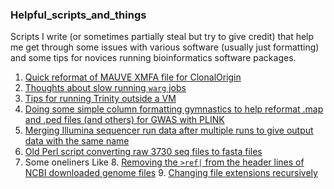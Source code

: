 ### Helpful_scripts_and_things
Scripts I write (or sometimes partially steal but try to give credit) that help me get through some issues with various software (usually just formatting) and some tips for novices running bioinformatics software packages.

1. [Quick reformat of MAUVE XMFA file for ClonalOrigin](https://github.com/hoytpr/Helpful_scripts_and_things/blob/master/MAUVE_XMFA_reformatting.md)
2. [Thoughts about slow running `warg` jobs](https://github.com/hoytpr/Helpful_scripts_and_things/blob/master/Thoughts_about_slow_`warg`_jobs.md)
3. [Tips for running Trinity outside a VM](https://github.com/hoytpr/Helpful_scripts_and_things/blob/master/Tips-for-running-Trinity-outside-a-VM.md)
4. [Doing some simple column formatting gymnastics to help reformat .map and .ped files (and others) for GWAS with PLINK]( https://github.com/hoytpr/Helpful_scripts_and_things/tree/master/GWAS_formatting)
5. [Merging Illumina sequencer run data after multiple runs to give output data with the same name](https://github.com/hoytpr/Helpful_scripts_and_things/blob/master/Merging-run-datafiles-with-same-sample-names.md)
6. [Old Perl script converting raw 3730 seq files to fasta files](https://github.com/hoytpr/Helpful_scripts_and_things/blob/master/3730_reads2fasta/seq2fasta.md)
7. Some oneliners Like 
    8.    [Removing the `>ref|` from the header lines of NCBI downloaded genome files](https://github.com/hoytpr/Helpful_scripts_and_things/blob/master/oneliners/removing-ref-from-ncbi-fasta-files.md)
    9.    [Changing file extensions recursively](https://github.com/hoytpr/Helpful_scripts_and_things/blob/master/oneliners/New-HPC-scheduler-pbs2sbatch.md)
